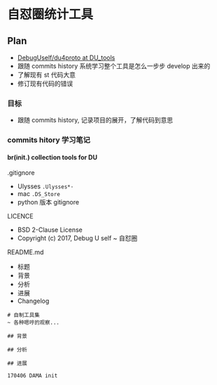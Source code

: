 # 自怼圈统计工具

## Plan

- [DebugUself/du4proto at DU_tools](https://github.com/DebugUself/du4proto/tree/DU_tools)
- 跟随 commits history 系统学习整个工具是怎么一步步 develop 出来的
- 了解现有 st 代码大意
- 修订现有代码的错误

### 目标

- 跟随 commits history, 记录项目的展开，了解代码到意思

### commits hitory 学习笔记

	
#### br(init.) collection tools for DU

.gitignore

- Ulysses `.Ulysses*·`
- mac `.DS_Store`
- python 版本 gitignore

LICENCE

- BSD 2-Clause License
- Copyright (c) 2017, Debug U self ~ 自怼圈

README.md

- 标题
- 背景
- 分析
- 进展
- Changelog

```
# 自制工具集
~ 各种嗯哼的观察...

## 背景

## 分析

## 进展

170406 DAMA init
```